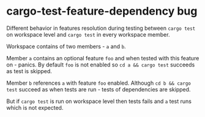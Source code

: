 # cargo-test-feature-dependency bug

Different behavior in features resolution during testing between `cargo test` on workspace level and `cargo test` in every workspace member.

Workspace contains of two members - `a` and `b`. 

Member `a` contains an optional feature `foo` and when tested with this feature on - panics. By default `foo` is not enabled so `cd a && cargo test` succeeds as test is skipped.

Member `b` references `a` with feature `foo` enabled. Although `cd b && cargo test` succeed as when tests are run - tests of dependencies are skipped.

But if `cargo test` is run on workspace level then tests fails and `a` test runs which is not expected.





